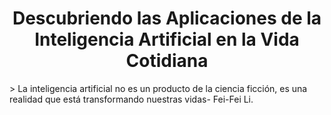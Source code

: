 <h1 align="center">Descubriendo las Aplicaciones de la Inteligencia Artificial en la Vida Cotidiana</h1>
> La inteligencia artificial no es un producto de la ciencia ficción, es una realidad que está transformando nuestras vidas- Fei-Fei Li.

